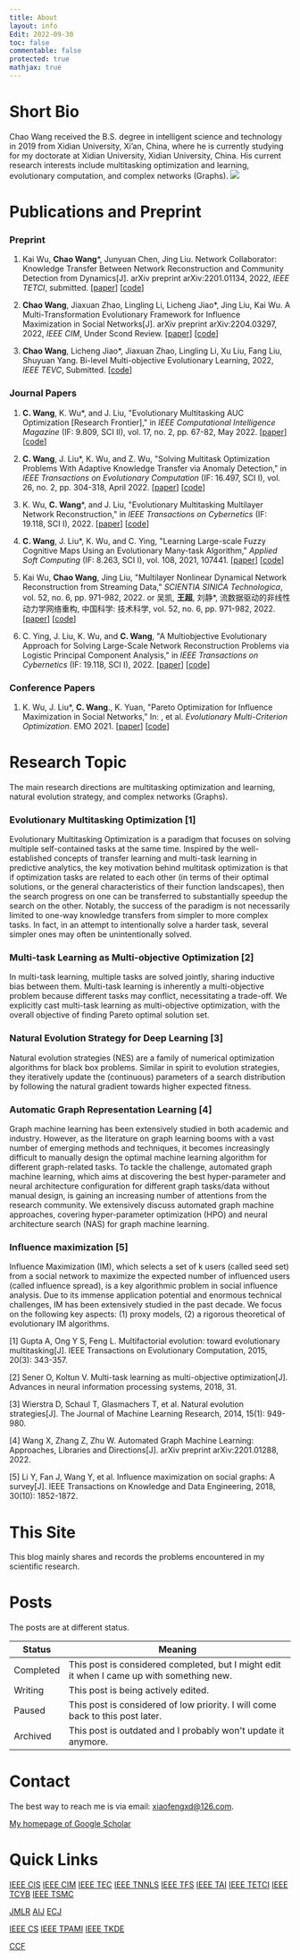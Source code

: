 ```yaml
---
title: About
layout: info
Edit: 2022-09-30
toc: false
commentable: false
protected: true
mathjax: true
---
```


# Short Bio
Chao Wang received the B.S. degree in intelligent science and technology in 2019 from Xidian University, Xi’an, China, where he is currently studying for my doctorate at Xidian University, Xidian University, China. His current research interests include multitasking optimization and learning, evolutionary computation, and complex networks (Graphs).
![](546d507d84e49070585cd164b805b85.jpg)


# Publications and Preprint
### Preprint
1. Kai Wu, **Chao Wang***, Junyuan Chen, Jing Liu. Network Collaborator: Knowledge Transfer Between Network Reconstruction and Community Detection from Dynamics[J]. arXiv preprint arXiv:2201.01134, 2022, _IEEE TETCI_, submitted. [[paper](https://arxiv.org/abs/2201.01134)] [[code](https://github.com/xiaofangxd/EMTNRCD)]

2. **Chao Wang**, Jiaxuan Zhao, Lingling Li, Licheng Jiao*, Jing Liu, Kai Wu. A Multi-Transformation Evolutionary Framework for Influence Maximization in Social Networks[J]. arXiv preprint arXiv:2204.03297, 2022, _IEEE CIM_, Under Scond Review. [[paper](https://arxiv.org/abs/2204.03297)] [[code](https://github.com/xiaofangxd/MTEFIM)]

3. **Chao Wang**, Licheng Jiao*, Jiaxuan Zhao, Lingling Li, Xu Liu, Fang Liu, Shuyuan Yang. Bi-level Multi-objective Evolutionary Learning, 2022, _IEEE TEVC_, Submitted. [[code](https://github.com/xiaofangxd/BLMOL)]

### Journal Papers
1. **C. Wang**, K. Wu*, and J. Liu, "Evolutionary Multitasking AUC Optimization [Research Frontier]," in _IEEE Computational Intelligence Magazine_ (IF: 9.809, SCI II), vol. 17, no. 2, pp. 67-82, May 2022. [[paper](https://ieeexplore.ieee.org/abstract/document/9756594)] [[code](https://github.com/xiaofangxd/EMTAUC)]

2. **C. Wang**, J. Liu*, K. Wu, and Z. Wu, "Solving Multitask Optimization Problems With Adaptive Knowledge Transfer via Anomaly Detection," in _IEEE Transactions on Evolutionary Computation_ (IF: 16.497, SCI I), vol. 26, no. 2, pp. 304-318, April 2022. [[paper](https://ieeexplore.ieee.org/abstract/document/9385398)] [[code](https://github.com/xiaofangxd/MTEA-AD)]

3. K. Wu, **C. Wang***, and J. Liu, "Evolutionary Multitasking Multilayer Network Reconstruction," in _IEEE Transactions on Cybernetics_ (IF: 19.118, SCI I), 2022. [[paper](https://ieeexplore.ieee.org/abstract/document/9489377)] [[code](https://github.com/xiaofangxd/EM2MNR)]

4. **C. Wang**, J. Liu*, K. Wu, and C. Ying, "Learning Large-scale Fuzzy Cognitive Maps Using an Evolutionary Many-task Algorithm," _Applied Soft Computing_ (IF: 8.263, SCI I), vol. 108, 2021, 107441. [[paper](https://www.sciencedirect.com/science/article/abs/pii/S1568494621003641)] [[code](https://github.com/xiaofangxd/IBMTEA-FCM)]

5. Kai Wu, **Chao Wang**, Jing Liu, "Multilayer Nonlinear Dynamical Network Reconstruction from Streaming Data," _SCIENTIA SINICA Technologica_, vol. 52, no. 6, pp. 971-982, 2022. or 吴凯, **王超**, 刘静*, 流数据驱动的非线性动力学网络重构, 中国科学: 技术科学, vol. 52, no. 6, pp. 971-982, 2022. [[paper](https://www.sciengine.com/SST/doi/10.1360/SST-2020-0491)] [[code](https://github.com/SparseL/OMNR)]

6. C. Ying, J. Liu, K. Wu, and **C. Wang**, "A Multiobjective Evolutionary Approach for Solving Large-Scale Network Reconstruction Problems via Logistic Principal Component Analysis," in _IEEE Transactions on Cybernetics_ (IF: 19.118, SCI I), 2022. [[paper](https://ieeexplore.ieee.org/abstract/document/9537739)] [[code](https://github.com/xiaofangxd/SLEMO-NR)]


### Conference Papers
1. K. Wu, J. Liu*, **C. Wang**., K. Yuan, "Pareto Optimization for Influence Maximization in Social Networks," In: , et al. _Evolutionary Multi-Criterion Optimization_. EMO 2021. [[paper](https://link.springer.com/chapter/10.1007/978-3-030-72062-9_55)] [[code](https://github.com/SparseL/POIM)]

# Research Topic
The main research directions are multitasking optimization and learning, natural evolution strategy, and complex networks (Graphs).
### Evolutionary Multitasking Optimization [1]
Evolutionary Multitasking Optimization is a paradigm that focuses on solving multiple self-contained tasks at the same time. Inspired by the well-established concepts of transfer learning and multi-task learning in predictive analytics, the key motivation behind multitask optimization is that if optimization tasks are related to each other (in terms of their optimal solutions, or the general characteristics of their function landscapes), then the search progress on one can be transferred to substantially speedup the search on the other. Notably, the success of the paradigm is not necessarily limited to one-way knowledge transfers from simpler to more complex tasks. In fact, in an attempt to intentionally solve a harder task, several simpler ones may often be unintentionally solved.

### Multi-task Learning as Multi-objective Optimization [2]
In multi-task learning, multiple tasks are solved jointly, sharing inductive bias between them. Multi-task learning is inherently a multi-objective problem because different tasks may conflict, necessitating a trade-off. We explicitly cast multi-task learning as multi-objective optimization, with the overall objective of finding Pareto optimal solution set.

### Natural Evolution Strategy for Deep Learning [3]
Natural evolution strategies (NES) are a family of numerical optimization algorithms for black box problems. Similar in spirit to evolution strategies, they iteratively update the (continuous) parameters of a search distribution by following the natural gradient towards higher expected fitness.

### Automatic Graph Representation Learning [4]
Graph machine learning has been extensively studied in both academic and industry. However, as the literature on graph learning booms with a vast number of emerging methods and techniques, it becomes increasingly difficult to manually design the optimal machine learning algorithm for different graph-related tasks. To tackle the challenge, automated graph machine learning, which aims at discovering the best hyper-parameter and neural architecture configuration for different graph tasks/data without manual design, is gaining an increasing number of attentions from the research community. We extensively discuss automated graph machine approaches, covering hyper-parameter optimization (HPO) and neural architecture search (NAS) for graph machine learning.

### Influence maximization [5]
Influence Maximization (IM), which selects a set of k users (called seed set) from a social network to maximize the expected number of influenced users (called influence spread), is a key algorithmic problem in social influence analysis. Due to its immense application potential and enormous technical challenges, IM has been extensively studied in the past decade. We focus on the following key aspects: (1) proxy models, (2) a rigorous theoretical of evolutionary IM algorithms.

[1] Gupta A, Ong Y S, Feng L. Multifactorial evolution: toward evolutionary multitasking[J]. IEEE Transactions on Evolutionary Computation, 2015, 20(3): 343-357.

[2] Sener O, Koltun V. Multi-task learning as multi-objective optimization[J]. Advances in neural information processing systems, 2018, 31.

[3] Wierstra D, Schaul T, Glasmachers T, et al. Natural evolution strategies[J]. The Journal of Machine Learning Research, 2014, 15(1): 949-980.

[4] Wang X, Zhang Z, Zhu W. Automated Graph Machine Learning: Approaches, Libraries and Directions[J]. arXiv preprint arXiv:2201.01288, 2022.

[5] Li Y, Fan J, Wang Y, et al. Influence maximization on social graphs: A survey[J]. IEEE Transactions on Knowledge and Data Engineering, 2018, 30(10): 1852-1872.

# This Site
This blog mainly shares and records the problems encountered in my scientific research.

# Posts

The posts are at different status.

| Status    | Meaning                                                      |
| --------- | ------------------------------------------------------------ |
| Completed | This post is considered completed, but I might edit it when I came up with something new. |
| Writing   | This post is being actively edited.                          |
| Paused    | This post is considered of low priority. I will come back to this post later. |
| Archived  | This post is outdated and I probably won't update it anymore. |

# Contact

The best way to reach me is via email: xiaofengxd@126.com.

[My homepage of Google Scholar](https://scholar.google.com/citations?user=Nj-aZHoAAAAJ&hl=zh-CN)

# Quick Links
[IEEE CIS](https://cis.ieee.org/publications) [IEEE CIM](https://ieeexplore.ieee.org/xpl/RecentIssue.jsp?punumber=10207) [IEEE TEC](https://ieeexplore.ieee.org/xpl/RecentIssue.jsp?punumber=4235) [IEEE TNNLS](https://ieeexplore.ieee.org/xpl/RecentIssue.jsp?punumber=5962385) [IEEE TFS](https://ieeexplore.ieee.org/xpl/RecentIssue.jsp?punumber=91) [IEEE TAI](https://ieeexplore.ieee.org/xpl/RecentIssue.jsp?punumber=9078688) [IEEE TETCI](https://ieeexplore.ieee.org/xpl/mostRecentIssue.jsp?punumber=7433297) [IEEE TCYB](https://ieeexplore.ieee.org/xpl/RecentIssue.jsp?punumber=6221036) [IEEE TSMC](https://ieeexplore.ieee.org/xpl/RecentIssue.jsp?punumber=6221021)

[JMLR](https://www.jmlr.org/) [AIJ](https://www.journals.elsevier.com/artificial-intelligence) [ECJ](https://direct.mit.edu/evco) 

[IEEE CS](https://www.computer.org/) [IEEE TPAMI](https://ieeexplore.ieee.org/xpl/RecentIssue.jsp?punumber=34) [IEEE TKDE](https://ieeexplore.ieee.org/xpl/RecentIssue.jsp?punumber=69) 

[CCF](https://www.ccf.org.cn/Academic_Evaluation/By_category/)
